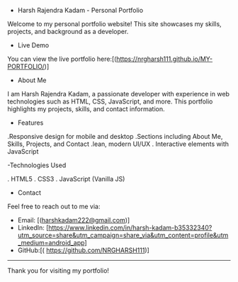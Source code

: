 - Harsh Rajendra Kadam - Personal Portfolio

Welcome to my personal portfolio website! This site showcases my skills, projects, and background as a developer.

- Live Demo

You can view the live portfolio here:[(https://nrgharsh111.github.io/MY-PORTFOLIO/)]

- About Me

I am Harsh Rajendra Kadam, a passionate developer with experience in web technologies such as HTML, CSS, JavaScript, and more. This portfolio highlights my projects, skills, and contact information.

- Features

 .Responsive design for mobile and desktop
 .Sections including About Me, Skills, Projects, and Contact
 .lean, modern UI/UX
 . Interactive elements with JavaScript

-Technologies Used

  . HTML5
  . CSS3
  . JavaScript (Vanilla JS)


- Contact

Feel free to reach out to me via:

- Email: [(harshkadam222@gmail.com)]
- LinkedIn: [https://www.linkedin.com/in/harsh-kadam-b35332340?utm_source=share&utm_campaign=share_via&utm_content=profile&utm_medium=android_app]
- GitHub:[( https://github.com/NRGHARSH111)]

---

Thank you for visiting my portfolio!
